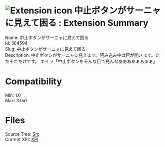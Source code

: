 # ![Extension icon](https://addons.thunderbird.net/static/img/addon-icons/default-64.png) 中止ボタンがサーニャに見えて困る : Extension Summary

Name: 中止ボタンがサーニャに見えて困る  
Id: 584594  
Slug: 中止ボタンがサーニャに見えて困る  
Description: 中止ボタンがサーニャに見えます。読み込み中は目が開きます。ただそれだけです。
エイラ「中止ボタンをそんな目で見んなああああぁぁぁぁ」
  

# Compatibility
Min: 1.0  
Max: 3.0a1  

# Files

Source Tree: [Src](C:/Dev/Thunderbird/ThunderKdB/xall/xOther/584594-中止ボタンがサーニャに見えて困る/src)  
Current XPI: [XPI](C:/Dev/Thunderbird/ThunderKdB/xall/xOther/584594-中止ボタンがサーニャに見えて困る/xpi)  




